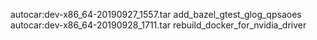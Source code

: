 autocar:dev-x86_64-20190927_1557.tar  add_bazel_gtest_glog_qpsaoes
autocar:dev-x86_64-20190928_1711.tar  rebuild_docker_for_nvidia_driver
